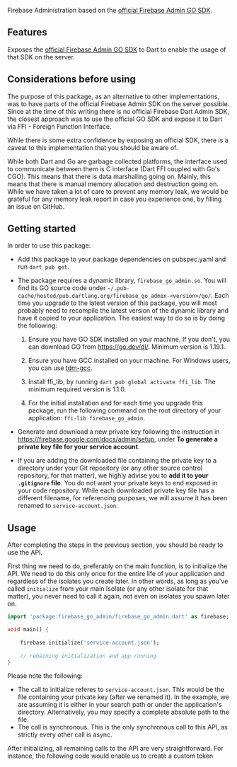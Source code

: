 Firebase Administration based on the [official Firebase Admin GO SDK](https://firebase.google.com/docs/auth/admin).

## Features

Exposes the [official Firebase Admin GO SDK](https://firebase.google.com/docs/auth/admin) to Dart to enable the usage of that SDK on the server. 

## Considerations before using

The purpose of this package, as an alternative to other implementations, was to have parts of the official Firebase Admin SDK on the server possible. Since at the time of this writing there is no official Firebase Dart Admin SDK, the closest approach was to use the official GO SDK and expose it to Dart via FFI - Foreign Function Interface.

While there is some extra confidence by exposing an official SDK, there is a caveat to this implementation that you should be aware of.

While both Dart and Go are garbage collected platforms, the interface used to communicate between them is C interface (Dart FFI coupled with Go's CGO). This means that there is data marshalling going on. Mainly, this means that there is manual memory allocation and destruction going on. While we have taken a lot of care to prevent any memory leak, we would be grateful for any memory leak report in case you experience one, by filling an issue on GitHub.


## Getting started

In order to use this package:
- Add this package to your package dependencies on pubspec.yaml and run ```dart pub get```.

- The package requires a dynamic library, ```firebase_go_admin.so```. You will find its GO source code under ```~/.pub-cache/hosted/pub.dartlang.org/firebase_go_admin-<version>/go/```. Each time you upgrade to the latest version of this package, you will most probably need to recompile the latest version of the dynamic library and have it copied to your application. The easiest way to do so is by doing the following:

  1. Ensure you have GO SDK installed on your machine. If you don't, you can download GO from https://go.dev/dl/. Minimum version is 1.19.1.

  2. Ensure you have GCC installed on your machine. For Windows users, you can use [tdm-gcc](https://jmeubank.github.io/tdm-gcc/download/).

  3. Install ffi_lib, by running ```dart pub global activate ffi_lib```. The minimum required version is 1.1.0.
  
  4. For the initial installation and for each time you upgrade this package, run the following command on the root directory of your application: ```ffi-lib firebase_go_admin```.


- Generate and download a new private key following the instruction in https://firebase.google.com/docs/admin/setup, under **To generate a private key file for your service account**.

- If you are adding the downloaded file containing the private key to a directory under your Git repository (or any other source control repository, for that matter), we highly advise you to **add it to your ``.gitignore`` file**. You do not want your private keys to end exposed in your code repository. While each downloaded private key file has a different filename, for referencing purposes, we will assume it has been renamed to ``service-account.json``.


## Usage

After completing the steps in the previous section, you should be ready to use the API.

First thing we need to do, preferably on the main function, is to initialize the API. We need to do this only once for the entire life of your application and regardless of the isolates you create later. In other words, as long as you've called ``initialize`` from your main Isolate (or any other isolate for that matter), you never need to call it again, not even on isolates you spawn later on.

```dart
import 'package:firebase_go_admin/firebase_go_admin.dart' as firebase;

void main() {
    
    firebase.initialize('service-account.json');
    
    // remaining initialization and app running
}
```

Please note the following:
- The call to initialize referes to ``service-account.json``. This would be the file containing your private key (after we renamed it). In the example, we are assuming it is either in your search path or under the application's directory. Alternatively, you may specify a complete absolute path to the file.
- The call is synchronous. This is the only synchronous call to this API, as strictly every other call is async.


After initializing, all remaining calls to the API are very straightforward. For instance, the following code would enable us to create a custom token 
